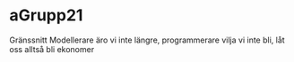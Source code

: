 # aGrupp21
Gränssnitt
Modellerare äro vi inte längre, programmerare vilja vi inte bli, låt oss alltså bli ekonomer

